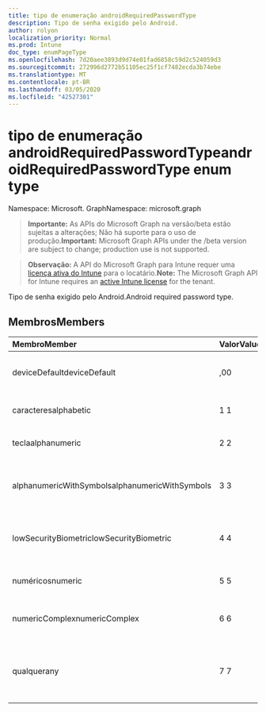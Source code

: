 ```yaml
---
title: tipo de enumeração androidRequiredPasswordType
description: Tipo de senha exigido pelo Android.
author: rolyon
localization_priority: Normal
ms.prod: Intune
doc_type: enumPageType
ms.openlocfilehash: 7d20aee3893d9d74e01fad6858c59d2c524059d3
ms.sourcegitcommit: 272996d2772b51105ec25f1cf7482ecda3b74ebe
ms.translationtype: MT
ms.contentlocale: pt-BR
ms.lasthandoff: 03/05/2020
ms.locfileid: "42527301"
---
```

# <a name="androidrequiredpasswordtype-enum-type"></a><span data-ttu-id="c5e7b-103">tipo de enumeração androidRequiredPasswordType</span><span class="sxs-lookup"><span data-stu-id="c5e7b-103">androidRequiredPasswordType enum type</span></span>

<span data-ttu-id="c5e7b-104">Namespace: Microsoft. Graph</span><span class="sxs-lookup"><span data-stu-id="c5e7b-104">Namespace: microsoft.graph</span></span>

> <span data-ttu-id="c5e7b-105">**Importante:** As APIs do Microsoft Graph na versão/beta estão sujeitas a alterações; Não há suporte para o uso de produção.</span><span class="sxs-lookup"><span data-stu-id="c5e7b-105">**Important:** Microsoft Graph APIs under the /beta version are subject to change; production use is not supported.</span></span>

> <span data-ttu-id="c5e7b-106">**Observação:** A API do Microsoft Graph para Intune requer uma [licença ativa do Intune](https://go.microsoft.com/fwlink/?linkid=839381) para o locatário.</span><span class="sxs-lookup"><span data-stu-id="c5e7b-106">**Note:** The Microsoft Graph API for Intune requires an [active Intune license](https://go.microsoft.com/fwlink/?linkid=839381) for the tenant.</span></span>

<span data-ttu-id="c5e7b-107">Tipo de senha exigido pelo Android.</span><span class="sxs-lookup"><span data-stu-id="c5e7b-107">Android required password type.</span></span>

## <a name="members"></a><span data-ttu-id="c5e7b-108">Membros</span><span class="sxs-lookup"><span data-stu-id="c5e7b-108">Members</span></span>
|<span data-ttu-id="c5e7b-109">Membro</span><span class="sxs-lookup"><span data-stu-id="c5e7b-109">Member</span></span>|<span data-ttu-id="c5e7b-110">Valor</span><span class="sxs-lookup"><span data-stu-id="c5e7b-110">Value</span></span>|<span data-ttu-id="c5e7b-111">Descrição</span><span class="sxs-lookup"><span data-stu-id="c5e7b-111">Description</span></span>|
|:---|:---|:---|
|<span data-ttu-id="c5e7b-112">deviceDefault</span><span class="sxs-lookup"><span data-stu-id="c5e7b-112">deviceDefault</span></span>|<span data-ttu-id="c5e7b-113">,0</span><span class="sxs-lookup"><span data-stu-id="c5e7b-113">0</span></span>|<span data-ttu-id="c5e7b-114">Valor padrão do dispositivo, sem intenção.</span><span class="sxs-lookup"><span data-stu-id="c5e7b-114">Device default value, no intent.</span></span>|
|<span data-ttu-id="c5e7b-115">caracteres</span><span class="sxs-lookup"><span data-stu-id="c5e7b-115">alphabetic</span></span>|<span data-ttu-id="c5e7b-116">1 </span><span class="sxs-lookup"><span data-stu-id="c5e7b-116">1</span></span>|<span data-ttu-id="c5e7b-117">Senha alfabética necessária.</span><span class="sxs-lookup"><span data-stu-id="c5e7b-117">Alphabetic password required.</span></span>|
|<span data-ttu-id="c5e7b-118">tecla</span><span class="sxs-lookup"><span data-stu-id="c5e7b-118">alphanumeric</span></span>|<span data-ttu-id="c5e7b-119">2 </span><span class="sxs-lookup"><span data-stu-id="c5e7b-119">2</span></span>|<span data-ttu-id="c5e7b-120">Senha alfanumérica obrigatória.</span><span class="sxs-lookup"><span data-stu-id="c5e7b-120">Alphanumeric password required.</span></span>|
|<span data-ttu-id="c5e7b-121">alphanumericWithSymbols</span><span class="sxs-lookup"><span data-stu-id="c5e7b-121">alphanumericWithSymbols</span></span>|<span data-ttu-id="c5e7b-122">3 </span><span class="sxs-lookup"><span data-stu-id="c5e7b-122">3</span></span>|<span data-ttu-id="c5e7b-123">Alfanumérica com símbolos de senha necessários.</span><span class="sxs-lookup"><span data-stu-id="c5e7b-123">Alphanumeric with symbols password required.</span></span>|
|<span data-ttu-id="c5e7b-124">lowSecurityBiometric</span><span class="sxs-lookup"><span data-stu-id="c5e7b-124">lowSecurityBiometric</span></span>|<span data-ttu-id="c5e7b-125">4 </span><span class="sxs-lookup"><span data-stu-id="c5e7b-125">4</span></span>|<span data-ttu-id="c5e7b-126">Senha com base em Biometria de segurança baixa necessária.</span><span class="sxs-lookup"><span data-stu-id="c5e7b-126">Low security biometrics based password required.</span></span>|
|<span data-ttu-id="c5e7b-127">numéricos</span><span class="sxs-lookup"><span data-stu-id="c5e7b-127">numeric</span></span>|<span data-ttu-id="c5e7b-128">5 </span><span class="sxs-lookup"><span data-stu-id="c5e7b-128">5</span></span>|<span data-ttu-id="c5e7b-129">Senha numérica obrigatória.</span><span class="sxs-lookup"><span data-stu-id="c5e7b-129">Numeric password required.</span></span>|
|<span data-ttu-id="c5e7b-130">numericComplex</span><span class="sxs-lookup"><span data-stu-id="c5e7b-130">numericComplex</span></span>|<span data-ttu-id="c5e7b-131">6 </span><span class="sxs-lookup"><span data-stu-id="c5e7b-131">6</span></span>|<span data-ttu-id="c5e7b-132">Senha numérica complexa obrigatória.</span><span class="sxs-lookup"><span data-stu-id="c5e7b-132">Numeric complex password required.</span></span>|
|<span data-ttu-id="c5e7b-133">qualquer</span><span class="sxs-lookup"><span data-stu-id="c5e7b-133">any</span></span>|<span data-ttu-id="c5e7b-134">7 </span><span class="sxs-lookup"><span data-stu-id="c5e7b-134">7</span></span>|<span data-ttu-id="c5e7b-135">Uma senha ou um padrão é necessário, e qualquer um é aceitável.</span><span class="sxs-lookup"><span data-stu-id="c5e7b-135">A password or pattern is required, and any is acceptable.</span></span>|



